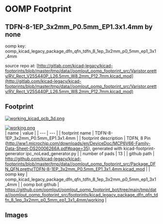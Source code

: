 # OOMP Footprint  
## TDFN-8-1EP_3x2mm_P0.5mm_EP1.3x1.4mm  by none  
  
oomp key: oomp_kicad_legacy_package_dfn_qfn_tdfn_8_1ep_3x2mm_p0_5mm_ep1_3x1_4mm  
  
source repo at: [http://gitlab.com/kicad-legacy/kicad-footprints/blob/master/tmp/data//oomlout_oomp_footprint_src/Varistor.pretty/RV_Rect_V25S440P_L26.5mm_W8.2mm_P12.7mm.kicad_mod](http://gitlab.com/kicad-legacy/kicad-footprints/blob/master/tmp/data//oomlout_oomp_footprint_src/Varistor.pretty/RV_Rect_V25S440P_L26.5mm_W8.2mm_P12.7mm.kicad_mod)  
## Footprint  
  
[![working_kicad_pcb_3d.png](working_kicad_pcb_3d_600.png)](working_kicad_pcb_3d.png)  
  
[![working.png](working_600.png)](working.png)  
| name | value | 
| --- | --- | 
| footprint name | TDFN-8-1EP_3x2mm_P0.5mm_EP1.3x1.4mm | 
| footprint description | TDFN, 8 Pin (http://ww1.microchip.com/downloads/en/DeviceDoc/MCP6V66-Family-Data-Sheet-DS20006266A.pdf#page=35), generated with kicad-footprint-generator ipc_noLead_generator.py | 
| number of pads | 13 | 
| github path | http://github.com/kicad-legacy/kicad-footprints/blob/master/tmp/data//oomlout_oomp_footprint_src/Package_DFN_QFN.pretty/TDFN-8-1EP_3x2mm_P0.5mm_EP1.3x1.4mm.kicad_mod | 
| oomp key | oomp_kicad_legacy_package_dfn_qfn_tdfn_8_1ep_3x2mm_p0_5mm_ep1_3x1_4mm | 
| oomp bot github | https://github.com/oomlout/oomlout_oomp_footprint_bot/tree/main/tmp/data//oomlout_oomp_footprint_src/footprints/kicad_legacy_package_dfn_qfn_tdfn_8_1ep_3x2mm_p0_5mm_ep1_3x1_4mm/working | 
## Images  

